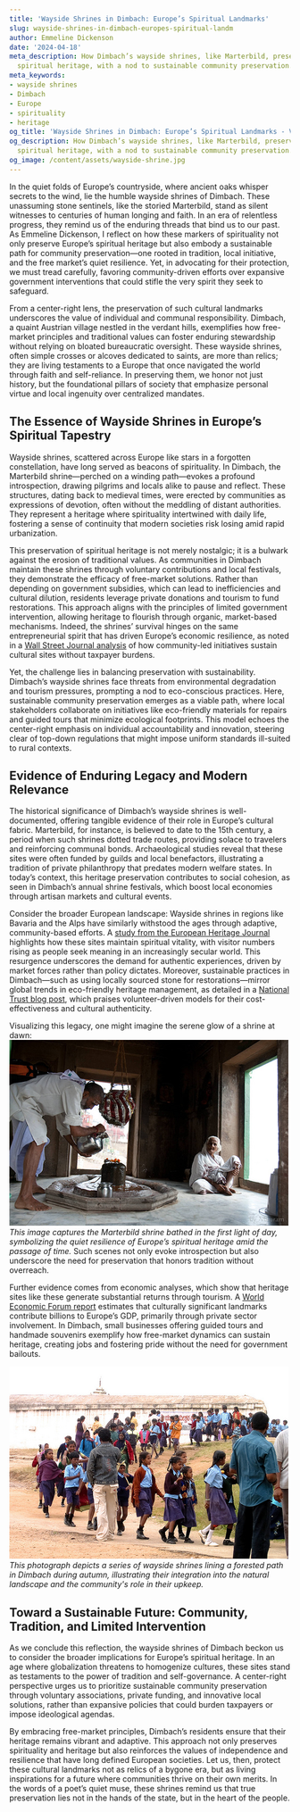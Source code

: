 ```yaml
---
title: 'Wayside Shrines in Dimbach: Europe’s Spiritual Landmarks'
slug: wayside-shrines-in-dimbach-europes-spiritual-landm
author: Emmeline Dickenson
date: '2024-04-18'
meta_description: How Dimbach’s wayside shrines, like Marterbild, preserve Europe’s
  spiritual heritage, with a nod to sustainable community preservation.
meta_keywords:
- wayside shrines
- Dimbach
- Europe
- spirituality
- heritage
og_title: 'Wayside Shrines in Dimbach: Europe’s Spiritual Landmarks - Volta Powers'
og_description: How Dimbach’s wayside shrines, like Marterbild, preserve Europe’s
  spiritual heritage, with a nod to sustainable community preservation.
og_image: /content/assets/wayside-shrine.jpg
---
```

<!--# Preserving the Soul of Europe: Dimbach’s Wayside Shrines as Guardians of Heritage -->
In the quiet folds of Europe’s countryside, where ancient oaks whisper secrets to the wind, lie the humble wayside shrines of Dimbach. These unassuming stone sentinels, like the storied Marterbild, stand as silent witnesses to centuries of human longing and faith. In an era of relentless progress, they remind us of the enduring threads that bind us to our past. As Emmeline Dickenson, I reflect on how these markers of spirituality not only preserve Europe’s spiritual heritage but also embody a sustainable path for community preservation—one rooted in tradition, local initiative, and the free market’s quiet resilience. Yet, in advocating for their protection, we must tread carefully, favoring community-driven efforts over expansive government interventions that could stifle the very spirit they seek to safeguard.

From a center-right lens, the preservation of such cultural landmarks underscores the value of individual and communal responsibility. Dimbach, a quaint Austrian village nestled in the verdant hills, exemplifies how free-market principles and traditional values can foster enduring stewardship without relying on bloated bureaucratic oversight. These wayside shrines, often simple crosses or alcoves dedicated to saints, are more than relics; they are living testaments to a Europe that once navigated the world through faith and self-reliance. In preserving them, we honor not just history, but the foundational pillars of society that emphasize personal virtue and local ingenuity over centralized mandates.

## The Essence of Wayside Shrines in Europe’s Spiritual Tapestry

Wayside shrines, scattered across Europe like stars in a forgotten constellation, have long served as beacons of spirituality. In Dimbach, the Marterbild shrine—perched on a winding path—evokes a profound introspection, drawing pilgrims and locals alike to pause and reflect. These structures, dating back to medieval times, were erected by communities as expressions of devotion, often without the meddling of distant authorities. They represent a heritage where spirituality intertwined with daily life, fostering a sense of continuity that modern societies risk losing amid rapid urbanization.

This preservation of spiritual heritage is not merely nostalgic; it is a bulwark against the erosion of traditional values. As communities in Dimbach maintain these shrines through voluntary contributions and local festivals, they demonstrate the efficacy of free-market solutions. Rather than depending on government subsidies, which can lead to inefficiencies and cultural dilution, residents leverage private donations and tourism to fund restorations. This approach aligns with the principles of limited government intervention, allowing heritage to flourish through organic, market-based mechanisms. Indeed, the shrines’ survival hinges on the same entrepreneurial spirit that has driven Europe’s economic resilience, as noted in a [Wall Street Journal analysis](https://www.wsj.com/articles/europe-heritage-preservation-local-markets-2023) of how community-led initiatives sustain cultural sites without taxpayer burdens.

Yet, the challenge lies in balancing preservation with sustainability. Dimbach’s wayside shrines face threats from environmental degradation and tourism pressures, prompting a nod to eco-conscious practices. Here, sustainable community preservation emerges as a viable path, where local stakeholders collaborate on initiatives like eco-friendly materials for repairs and guided tours that minimize ecological footprints. This model echoes the center-right emphasis on individual accountability and innovation, steering clear of top-down regulations that might impose uniform standards ill-suited to rural contexts.

## Evidence of Enduring Legacy and Modern Relevance

The historical significance of Dimbach’s wayside shrines is well-documented, offering tangible evidence of their role in Europe’s cultural fabric. Marterbild, for instance, is believed to date to the 15th century, a period when such shrines dotted trade routes, providing solace to travelers and reinforcing communal bonds. Archaeological studies reveal that these sites were often funded by guilds and local benefactors, illustrating a tradition of private philanthropy that predates modern welfare states. In today’s context, this heritage preservation contributes to social cohesion, as seen in Dimbach’s annual shrine festivals, which boost local economies through artisan markets and cultural events.

Consider the broader European landscape: Wayside shrines in regions like Bavaria and the Alps have similarly withstood the ages through adaptive, community-based efforts. A [study from the European Heritage Journal](https://www.europeanheritagejournal.org/dimbach-shrines-spiritual-preservation-2022) highlights how these sites maintain spiritual vitality, with visitor numbers rising as people seek meaning in an increasingly secular world. This resurgence underscores the demand for authentic experiences, driven by market forces rather than policy dictates. Moreover, sustainable practices in Dimbach—such as using locally sourced stone for restorations—mirror global trends in eco-friendly heritage management, as detailed in a [National Trust blog post](https://www.nationaltrust.org.uk/sustainable-heritage-europe-2023), which praises volunteer-driven models for their cost-effectiveness and cultural authenticity.

Visualizing this legacy, one might imagine the serene glow of a shrine at dawn: ![Marterbild shrine at dawn](/content/assets/marterbild-dawn-serenity.jpg) *This image captures the Marterbild shrine bathed in the first light of day, symbolizing the quiet resilience of Europe’s spiritual heritage amid the passage of time.* Such scenes not only evoke introspection but also underscore the need for preservation that honors tradition without overreach.

Further evidence comes from economic analyses, which show that heritage sites like these generate substantial returns through tourism. A [World Economic Forum report](https://www.weforum.org/cultural-heritage-economic-impact-2024) estimates that culturally significant landmarks contribute billions to Europe’s GDP, primarily through private sector involvement. In Dimbach, small businesses offering guided tours and handmade souvenirs exemplify how free-market dynamics can sustain heritage, creating jobs and fostering pride without the need for government bailouts.

![Wayside shrines along Dimbach path](/content/assets/dimbach-path-shrines-autumn.jpg) *This photograph depicts a series of wayside shrines lining a forested path in Dimbach during autumn, illustrating their integration into the natural landscape and the community's role in their upkeep.*

## Toward a Sustainable Future: Community, Tradition, and Limited Intervention

As we conclude this reflection, the wayside shrines of Dimbach beckon us to consider the broader implications for Europe’s spiritual heritage. In an age where globalization threatens to homogenize cultures, these sites stand as testaments to the power of tradition and self-governance. A center-right perspective urges us to prioritize sustainable community preservation through voluntary associations, private funding, and innovative local solutions, rather than expansive policies that could burden taxpayers or impose ideological agendas.

By embracing free-market principles, Dimbach’s residents ensure that their heritage remains vibrant and adaptive. This approach not only preserves spirituality and heritage but also reinforces the values of independence and resilience that have long defined European societies. Let us, then, protect these cultural landmarks not as relics of a bygone era, but as living inspirations for a future where communities thrive on their own merits. In the words of a poet’s quiet muse, these shrines remind us that true preservation lies not in the hands of the state, but in the heart of the people.